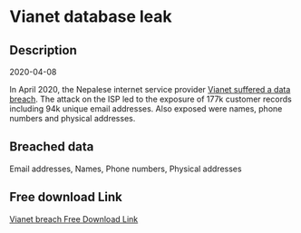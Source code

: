 # Vianet database leak

## Description

2020-04-08

In April 2020, the Nepalese internet service provider <a href="https://myrepublica.nagariknetwork.com/news/hackers-leak-personal-info-of-vianet-users/" target="_blank" rel="noopener">Vianet suffered a data breach</a>. The attack on the ISP led to the exposure of 177k customer records including 94k unique email addresses. Also exposed were names, phone numbers and physical addresses.

## Breached data

Email addresses, Names, Phone numbers, Physical addresses

## Free download Link

[Vianet breach Free Download Link](https://link-to.net/1229997/897.0709979217754/dynamic/?r=aHR0cHM6Ly93d3cubWVkaWFmaXJlLmNvbS92aWV3L243R0hTU214cUdkYUU1OS92aWFuZXQuY29tLm5wL2ZpbGU=)